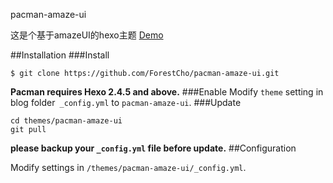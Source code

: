 pacman-amaze-ui
 
这是个基于amazeUI的hexo主题
[Demo](http://forestcho.github.io/) 


##Installation
###Install
```
$ git clone https://github.com/ForestCho/pacman-amaze-ui.git
```
**Pacman requires Hexo 2.4.5 and above.** 
###Enable
Modify `theme` setting in blog folder` _config.yml` to `pacman-amaze-ui`.
###Update
```
cd themes/pacman-amaze-ui
git pull
```
**please backup your `_config.yml` file before update.** 
##Configuration

Modify settings in  `/themes/pacman-amaze-ui/_config.yml`.
